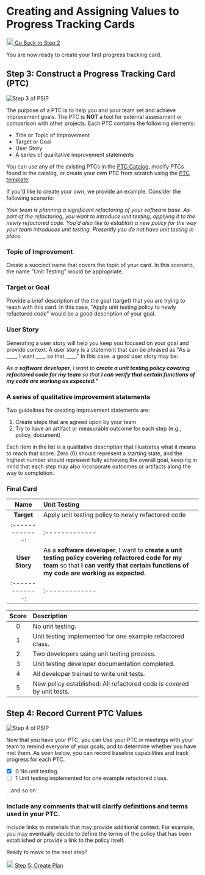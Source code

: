 # Creating and Assigning Values to Progress Tracking Cards

<a href="/practice-guides/pages/how_to_set_goals.html"><img src="/practice-guides/assets/images/back_arrow.png" width="18" /> Go Back to Step 2</a>

You are now ready to create your first progress tracking card.

## Step 3: Construct a Progress Tracking Card (PTC)

![Step 3 of PSIP](/practice-guides/assets/images/Step3Highlight.png)

The purpose of a PTC is to help you and your team set and achieve
improvement goals. The PTC is **NOT** a tool for external assessment or
comparison with other projects. Each PTC contains the following elements:

- Title or Topic of Improvement
- Target or Goal
- User Story
- A series of qualitative improvement statements

You can use any of the existing PTCs in the 
[PTC Catalog](https://bssw-psip.github.io/ptc-catalog), modify PTCs found in
the catalog, or create your own PTC from scratch using the
<a href="/ptc-catalog/catalog/ProgressTrackingCardTemplate.md" download="">PTC template</a>. 

If you'd like to create your own, we provide an example. Consider the following
scenario:

*Your team is planning a significant refactoring of your software base.
As part of the refactoring, you want to introduce unit testing, applying it
to the newly refactored code. You'd also like to establish a new policy
for the way your team introduces unit testing. Presently you do not have
unit testing in place.*

### Topic of Improvement

Create a succinct name that covers the topic of your card.
In this scenario, the name "Unit Testing" would be appropriate. 

### Target or Goal

Provide a brief description of the the goal (target) that you are trying to
reach with this card. In this case,
"Apply unit testing policy to newly refactored code" would be a good
description of your goal.

### User Story

Generating a user story will help you keep you focused on your goal and
provide context. 
A user story is a statement that can be phrased as "As a ____, I want ____ so that ____."
In this case. a good user story may be:

*As a **software developer**, I want to **create a unit testing policy covering
refactored code for my team** so that **I can verify that certain functions of
my code are working as expected."***

### A series of qualitative improvement statements

Two guidelines for creating improvement statements are:

1. Create steps that are agreed upon by your team
2. Try to have an artifact or measurable outcome for each step (e.g., policy,
   document)

Each item in the list is a qualitative description that illustrates
what it means to reach that score. Zero (0) should represent a starting state,
and the highest number should represent fully achieving the overall goal,
keeping in mind that each step may also incorporate outcomes or artifacts
along the way to completion.

### Final Card

| Name         | Unit Testing|
| :-------------: | :------------- |
| **Target**         | Apply unit testing policy to newly refactored code |
| :-------------: | :------------- |
| **User Story** | As a **software developer**, I want to **create a unit testing policy covering refactored code for my team** so that **I can verify that certain functions of my code are working as expected.** |
| :-------------: | :------------- |

| Score         | Description |
| :-------------: | :------------- |
| 0 | No unit testing. |
| 1 | Unit testing implemented for one example refactored class. |
| 2 | Two developers using unit testing process. |
| 3 | Unit testing developer documentation completed. |
| 4 | All developer trained to write unit tests. |
| 5 | New policy established: All refactored code is covered by unit tests. |

## Step 4: Record Current PTC Values

![Step 4 of PSIP](/practice-guides/assets/images/Step4Highlight.png)

Now that you have your PTC, you can Use your PTC in meetings with your team to
remind everyone of your goals, and to determine whether you have met them.
As seen below, you can record baseline capabilities and track progress
for each PTC.

- [x] 0 	No unit testing.
- [ ] 1 	Unit testing implemented for one example refactored class.

...and so on.

### Include any comments that will clarify definitions and terms used in your PTC. 

Include links to materials that may provide additional context. For example,
you may eventually decide to define the terms of the policy that has been
established or provide a link to the policy itself.


Ready to move to the next step?

<a href="/practice-guides/pages/how_to_execute_plan.html"><img src="/practice-guides/assets/images/forward_arrow.png" width="18" /> Step 5: Create Plan</a>

